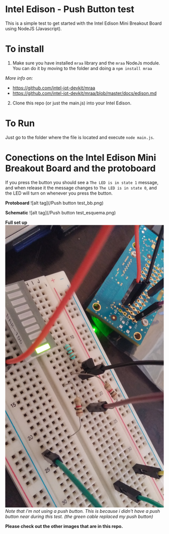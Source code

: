 # Intel Edison - Push Button test
This is a simple test to get started with the Intel Edison Mini Breakout Board using NodeJS (Javascript).

# To install
1. Make sure you have installed `mraa` library and the `mraa` NodeJs module. You can do it by moving to the folder and doing a `npm install mraa`

  *More info on:*
  * https://github.com/intel-iot-devkit/mraa
  * https://github.com/intel-iot-devkit/mraa/blob/master/docs/edison.md
2. Clone this repo (or just the main.js) into your Intel Edison.

# To Run
Just go to the folder where the file is located and execute `node main.js`.


# Conections on the Intel Edison Mini Breakout Board and the protoboard

If you press the button you should see a `The LED is in state 1` message, and when release it the message changes to `The LED is in state 0`, and the LED will turn on whenever you press the button.

**Protoboard**
![alt tag](/Push button test_bb.png)

**Schematic**
![alt tag](/Push button test_esquema.png)

**Full set up**
![alt tag](/image3.jpg)
*Note that i'm not using a push button. This is because i didn't have a push button near during this test. (the green cable replaced my push button)*


**Please check out the other images that are in this repo.**
